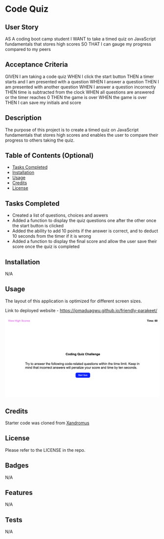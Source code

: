 # Code Quiz

## User Story
AS A coding boot camp student
I WANT to take a timed quiz on JavaScript fundamentals that stores high scores
SO THAT I can gauge my progress compared to my peers

## Acceptance Criteria
GIVEN I am taking a code quiz
WHEN I click the start button
THEN a timer starts and I am presented with a question
WHEN I answer a question
THEN I am presented with another question
WHEN I answer a question incorrectly
THEN time is subtracted from the clock
WHEN all questions are answered or the timer reaches 0
THEN the game is over
WHEN the game is over
THEN I can save my initials and score

## Description

The purpose of this project is to create a timed quiz on JavaScript fundamentals that stores high scores and enables the user to compare their progress to others taking the quiz.

## Table of Contents (Optional)

- [Tasks Completed](#TasksCompleted)
- [Installation](#installation)
- [Usage](#usage)
- [Credits](#credits)
- [License](#license)

## Tasks Completed

* Created a list of questions, choices and aswers
* Added a function to display the quiz questions one after the other once the start button is clicked
* Added the ability to add 10 points if the answer is correct, and to deduct 10 seconds from the timer if it is wrong
* Added a function to display the final score and allow the user save their score once the quiz is completed



## Installation

N/A

## Usage

The layout of this application is optimized for different screen sizes.

Link to deployed website - https://jomaduagwu.github.io/friendly-parakeet/

![Coding Quiz Screenshot](assets/images/coding-quiz-screenshot.png)

## Credits

Starter code was cloned from [Xandromus](https://github.com/coding-boot-camp/coding-quiz.git)

## License

Please refer to the LICENSE in the repo. 

## Badges

N/A

## Features

N/A

## Tests

N/A
